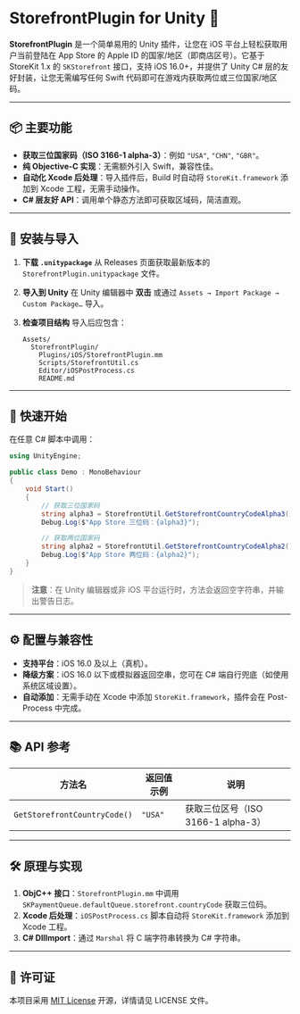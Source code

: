 # StorefrontPlugin for Unity 🚀

**StorefrontPlugin** 是一个简单易用的 Unity 插件，让您在 iOS 平台上轻松获取用户当前登陆在 App Store 的 Apple ID 的国家/地区（即商店区号）。它基于 StoreKit 1.x 的 `SKStorefront` 接口，支持 iOS 16.0+，并提供了 Unity C# 层的友好封装，让您无需编写任何 Swift 代码即可在游戏内获取两位或三位国家/地区码。

---

## 📦 主要功能

* **获取三位国家码（ISO 3166-1 alpha-3）**：例如 `"USA"`, `"CHN"`, `"GBR"`。
* **纯 Objective-C 实现**：无需额外引入 Swift，兼容性佳。
* **自动化 Xcode 后处理**：导入插件后，Build 时自动将 `StoreKit.framework` 添加到 Xcode 工程，无需手动操作。
* **C# 层友好 API**：调用单个静态方法即可获取区域码，简洁直观。

---

## 🔧 安装与导入

1. **下载 `.unitypackage`**
   从 Releases 页面获取最新版本的 `StorefrontPlugin.unitypackage` 文件。
2. **导入到 Unity**
   在 Unity 编辑器中 **双击** 或通过 `Assets → Import Package → Custom Package…` 导入。
3. **检查项目结构**
   导入后应包含：

   ```text
   Assets/
     StorefrontPlugin/
       Plugins/iOS/StorefrontPlugin.mm
       Scripts/StorefrontUtil.cs
       Editor/iOSPostProcess.cs
       README.md
   ```

---

## 🚀 快速开始

在任意 C# 脚本中调用：

```csharp
using UnityEngine;

public class Demo : MonoBehaviour
{
    void Start()
    {
        // 获取三位国家码
        string alpha3 = StorefrontUtil.GetStorefrontCountryCodeAlpha3();
        Debug.Log($"App Store 三位码：{alpha3}");

        // 获取两位国家码
        string alpha2 = StorefrontUtil.GetStorefrontCountryCodeAlpha2();
        Debug.Log($"App Store 两位码：{alpha2}");
    }
}
```

> **注意**：在 Unity 编辑器或非 iOS 平台运行时，方法会返回空字符串，并输出警告日志。

---

## ⚙️ 配置与兼容性

* **支持平台**：iOS 16.0 及以上（真机）。
* **降级方案**：iOS 16.0 以下或模拟器返回空串，您可在 C# 端自行兜底（如使用系统区域设置）。
* **自动添加**：无需手动在 Xcode 中添加 `StoreKit.framework`，插件会在 Post-Process 中完成。

---

## 📚 API 参考

| 方法名                                | 返回值示例   | 说明                                    |
| ---------------------------------- | ------- | ------------------------------------- |
| `GetStorefrontCountryCode()` | `"USA"` | 获取三位区号（ISO 3166-1 alpha-3）            |

---

## 🛠️ 原理与实现

1. **ObjC++ 接口**：`StorefrontPlugin.mm` 中调用 `SKPaymentQueue.defaultQueue.storefront.countryCode` 获取三位码。
3. **Xcode 后处理**：`iOSPostProcess.cs` 脚本自动将 `StoreKit.framework` 添加到 Xcode 工程。
4. **C# DllImport**：通过 `Marshal` 将 C 端字符串转换为 C# 字符串。


---

## 📄 许可证

本项目采用 [MIT License](LICENSE) 开源，详情请见 LICENSE 文件。
